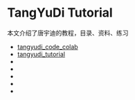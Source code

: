 # TangYuDi Tutorial

本文介绍了唐宇迪的教程，目录、资料、练习

- [tangyudi_code_colab](https://drive.google.com/drive/folders/1HE179V0Z2g9NZ_taMiiU3jdLoaL1-IOd)
- [tangyudi_tutorial](https://www.udemy.com/course/keras-tangyudi/learn/lecture/13765810#overview)
- []()
- []()
- []()
- []()
- []()